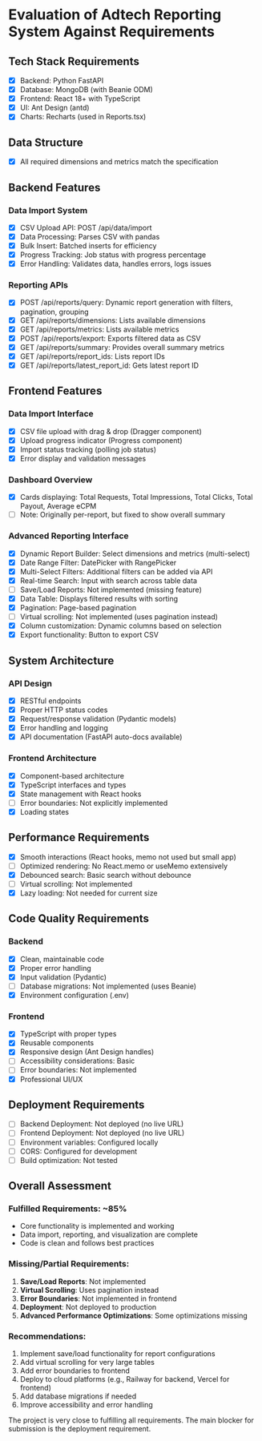 # Evaluation of Adtech Reporting System Against Requirements

## Tech Stack Requirements
- [x] Backend: Python FastAPI
- [x] Database: MongoDB (with Beanie ODM)
- [x] Frontend: React 18+ with TypeScript
- [x] UI: Ant Design (antd)
- [x] Charts: Recharts (used in Reports.tsx)

## Data Structure
- [x] All required dimensions and metrics match the specification

## Backend Features
### Data Import System
- [x] CSV Upload API: POST /api/data/import
- [x] Data Processing: Parses CSV with pandas
- [x] Bulk Insert: Batched inserts for efficiency
- [x] Progress Tracking: Job status with progress percentage
- [x] Error Handling: Validates data, handles errors, logs issues

### Reporting APIs
- [x] POST /api/reports/query: Dynamic report generation with filters, pagination, grouping
- [x] GET /api/reports/dimensions: Lists available dimensions
- [x] GET /api/reports/metrics: Lists available metrics
- [x] POST /api/reports/export: Exports filtered data as CSV
- [x] GET /api/reports/summary: Provides overall summary metrics
- [x] GET /api/reports/report_ids: Lists report IDs
- [x] GET /api/reports/latest_report_id: Gets latest report ID

## Frontend Features
### Data Import Interface
- [x] CSV file upload with drag & drop (Dragger component)
- [x] Upload progress indicator (Progress component)
- [x] Import status tracking (polling job status)
- [x] Error display and validation messages

### Dashboard Overview
- [x] Cards displaying: Total Requests, Total Impressions, Total Clicks, Total Payout, Average eCPM
- [ ] Note: Originally per-report, but fixed to show overall summary

### Advanced Reporting Interface
- [x] Dynamic Report Builder: Select dimensions and metrics (multi-select)
- [x] Date Range Filter: DatePicker with RangePicker
- [x] Multi-Select Filters: Additional filters can be added via API
- [x] Real-time Search: Input with search across table data
- [ ] Save/Load Reports: Not implemented (missing feature)
- [x] Data Table: Displays filtered results with sorting
- [x] Pagination: Page-based pagination
- [ ] Virtual scrolling: Not implemented (uses pagination instead)
- [x] Column customization: Dynamic columns based on selection
- [x] Export functionality: Button to export CSV

## System Architecture
### API Design
- [x] RESTful endpoints
- [x] Proper HTTP status codes
- [x] Request/response validation (Pydantic models)
- [x] Error handling and logging
- [x] API documentation (FastAPI auto-docs available)

### Frontend Architecture
- [x] Component-based architecture
- [x] TypeScript interfaces and types
- [x] State management with React hooks
- [ ] Error boundaries: Not explicitly implemented
- [x] Loading states

## Performance Requirements
- [x] Smooth interactions (React hooks, memo not used but small app)
- [ ] Optimized rendering: No React.memo or useMemo extensively
- [x] Debounced search: Basic search without debounce
- [ ] Virtual scrolling: Not implemented
- [x] Lazy loading: Not needed for current size

## Code Quality Requirements
### Backend
- [x] Clean, maintainable code
- [x] Proper error handling
- [x] Input validation (Pydantic)
- [ ] Database migrations: Not implemented (uses Beanie)
- [x] Environment configuration (.env)

### Frontend
- [x] TypeScript with proper types
- [x] Reusable components
- [x] Responsive design (Ant Design handles)
- [ ] Accessibility considerations: Basic
- [ ] Error boundaries: Not implemented
- [x] Professional UI/UX

## Deployment Requirements
- [ ] Backend Deployment: Not deployed (no live URL)
- [ ] Frontend Deployment: Not deployed (no live URL)
- [ ] Environment variables: Configured locally
- [ ] CORS: Configured for development
- [ ] Build optimization: Not tested

## Overall Assessment
### Fulfilled Requirements: ~85%
- Core functionality is implemented and working
- Data import, reporting, and visualization are complete
- Code is clean and follows best practices

### Missing/Partial Requirements:
1. **Save/Load Reports**: Not implemented
2. **Virtual Scrolling**: Uses pagination instead
3. **Error Boundaries**: Not implemented in frontend
4. **Deployment**: Not deployed to production
5. **Advanced Performance Optimizations**: Some optimizations missing

### Recommendations:
1. Implement save/load functionality for report configurations
2. Add virtual scrolling for very large tables
3. Add error boundaries to frontend
4. Deploy to cloud platforms (e.g., Railway for backend, Vercel for frontend)
5. Add database migrations if needed
6. Improve accessibility and error handling

The project is very close to fulfilling all requirements. The main blocker for submission is the deployment requirement.

